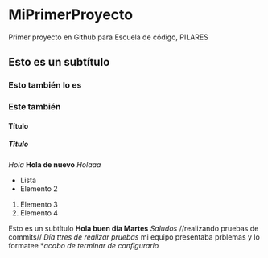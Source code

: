 # MiPrimerProyecto
Primer proyecto en Github para Escuela de código, PILARES

## Esto es un subtítulo
### Esto también lo es
### Este también
#### Título
##### Título

*Hola*
**Hola de nuevo**
_Holaaa_


- Lista
- Elemento 2

1. Elemento 3
2. Elemento 4


Esto es un subtítulo
**Hola buen dia Martes**
*Saludos*   //realizando pruebas de commits//
*Día ttres de realizar pruebas*
mi equipo presentaba prblemas y lo formatee
**acabo de terminar de configurarlo*
